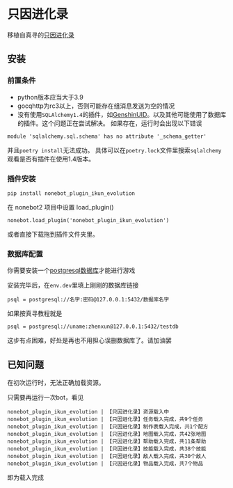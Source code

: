 # 只因进化录

移植自真寻的[只因进化录](https://github.com/RShock/ikun_evolution)

## 安装

### 前置条件

* python版本应当大于3.9
* gocqhttp为rc3以上，否则可能存在组消息发送为空的情况
* 没有使用`SQLAlchemy1.4`的插件，如[GenshinUID](https://github.com/KimigaiiWuyi/GenshinUID)。以及其他可能使用了数据库的插件。这个问题正在尝试解决。
如果存在，运行时会出现以下错误
```
module 'sqlalchemy.sql.schema' has no attribute '_schema_getter'
```
并且`poetry install`无法成功。
具体可以在`poetry.lock`文件里搜索`sqlalchemy`观看是否有插件在使用1.4版本。

### 插件安装
```
pip install nonebot_plugin_ikun_evolution
```
在 nonebot2 项目中设置 load_plugin()
```
nonebot.load_plugin('nonebot_plugin_ikun_evolution')
```

或者直接下载拖到插件文件夹里。

### 数据库配置

你需要安装一个[postgresql数据库](https://hibikier.github.io/zhenxun_bot/docs/installation_doc/install_postgresql.html)才能进行游戏

安装完毕后，在`env.dev`里填上刚刚的数据库链接
```
psql = postgresql://名字:密码@127.0.0.1:5432/数据库名字
```

如果按真寻教程就是
```
psql = postgresql://uname:zhenxun@127.0.0.1:5432/testdb
```

这步有点困难，好处是再也不用担心误删数据库了。请加油罢

## 已知问题

在初次运行时，无法正确加载资源。

只需要再运行一次bot，看见
```
nonebot_plugin_ikun_evolution | 【只因进化录】资源载入中
nonebot_plugin_ikun_evolution | 【只因进化录】任务载入完成，共9个任务
nonebot_plugin_ikun_evolution | 【只因进化录】制作表载入完成，共1个配方
nonebot_plugin_ikun_evolution | 【只因进化录】地图载入完成，共42张地图
nonebot_plugin_ikun_evolution | 【只因进化录】帮助载入完成，共11条帮助
nonebot_plugin_ikun_evolution | 【只因进化录】技能载入完成，共38个技能
nonebot_plugin_ikun_evolution | 【只因进化录】敌人载入完成，共30个敌人
nonebot_plugin_ikun_evolution | 【只因进化录】物品载入完成，共7个物品
```
即为载入完成

